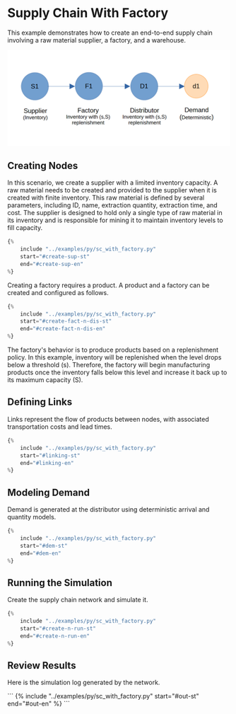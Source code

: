 # Supply Chain With Factory

This example demonstrates how to create an end-to-end supply chain involving a raw material supplier, a factory, and a warehouse. 

![alt text](img/img_six_node_sc.png)

## Creating Nodes

In this scenario, we create a supplier with a limited inventory capacity. A raw material needs to be created and provided to the supplier when it is created with finite inventory. This raw material is defined by several parameters, including ID, name, extraction quantity, extraction time, and cost. The supplier is designed to hold only a single type of raw material in its inventory and is responsible for mining it to maintain inventory levels to fill capacity.

```python
{% 
    include "../examples/py/sc_with_factory.py" 
    start="#create-sup-st"
    end="#create-sup-en"
%}
```

Creating a factory requires a product. A product and a factory can be created and configured as follows. 

```python
{% 
    include "../examples/py/sc_with_factory.py" 
    start="#create-fact-n-dis-st"
    end="#create-fact-n-dis-en"
%}
```

The factory's behavior is to produce products based on a replenishment policy. In this example, inventory will be replenished when the level drops below a threshold (s). Therefore, the factory will begin manufacturing products once the inventory falls below this level and increase it back up to its maximum capacity (S).

## Defining Links

Links represent the flow of products between nodes, with associated transportation costs and lead times.

```python
{% 
    include "../examples/py/sc_with_factory.py" 
    start="#linking-st"
    end="#linking-en"
%}
```

## Modeling Demand

Demand is generated at the distributor using deterministic arrival and quantity models.


```python
{% 
    include "../examples/py/sc_with_factory.py" 
    start="#dem-st"
    end="#dem-en"
%}
```

## Running the Simulation

Create the supply chain network and simulate it.

```python
{% 
    include "../examples/py/sc_with_factory.py" 
    start="#create-n-run-st"
    end="#create-n-run-en"
%}
```

## Review Results

Here is the simulation log generated by the network.

<div id="" style="overflow:scroll; height:600px;">
```
{% 
    include "../examples/py/sc_with_factory.py" 
    start="#out-st"
    end="#out-en"
%}
```
</div>
